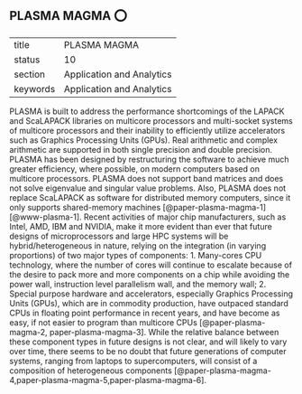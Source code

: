 ## PLASMA MAGMA :o:


|          |                           |
| -------- | ------------------------- |
| title    | PLASMA MAGMA              | 
| status   | 10                        |
| section  | Application and Analytics |
| keywords | Application and Analytics |



PLASMA is built to address the performance shortcomings of the LAPACK
and ScaLAPACK libraries on multicore processors and multi-socket
systems of multicore processors and their inability to efficiently
utilize accelerators such as Graphics Processing Units (GPUs). Real
arithmetic and complex arithmetic are supported in both single
precision and double precision.  PLASMA has been designed by
restructuring the software to achieve much greater efficiency, where
possible, on modern computers based on multicore processors. PLASMA
does not support band matrices and does not solve eigenvalue and
singular value problems. Also, PLASMA does not replace ScaLAPACK as
software for distributed memory computers, since it only supports
shared-memory machines [@paper-plasma-magma-1]
[@www-plasma-1]. Recent activities of major chip manufacturers,
such as Intel, AMD, IBM and NVIDIA, make it more evident than ever
that future designs of microprocessors and large HPC systems will be
hybrid/heterogeneous in nature, relying on the integration (in varying
proportions) of two major types of components: 1. Many-cores CPU
technology, where the number of cores will continue to escalate
because of the desire to pack more and more components on a chip while
avoiding the power wall, instruction level parallelism wall, and the
memory wall; 2. Special purpose hardware and accelerators, especially
Graphics Processing Units (GPUs), which are in commodity production,
have outpaced standard CPUs in floating point performance in recent
years, and have become as easy, if not easier to program than
multicore CPUs [@paper-plasma-magma-2, paper-plasma-magma-3].
While the relative balance between these component types in future
designs is not clear, and will likely to vary over time, there seems
to be no doubt that future generations of computer systems, ranging
from laptops to supercomputers, will consist of a composition of
heterogeneous components
[@paper-plasma-magma-4,paper-plasma-magma-5,paper-plasma-magma-6].




